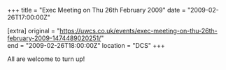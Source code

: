 +++
title = "Exec Meeting on Thu 26th February 2009"
date = "2009-02-26T17:00:00Z"

[extra]
original = "https://uwcs.co.uk/events/exec-meeting-on-thu-26th-february-2009-1474489020251/"    
end = "2009-02-26T18:00:00Z"
location = "DCS"
+++

All are welcome to turn up\!

